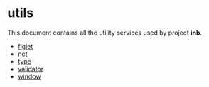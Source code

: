 # utils

This document contains all the utility services used by project **inb**.

- [figlet][_figlet]
- [net][_net]
- [type][_type]
- [validator][_validator]
- [window][_window]

<!-- Definitions -->

[_figlet]: https://github.com/joshiayush/inb/blob/master/docs/inb/lib/utils/figlet.md
[_net]: https://github.com/joshiayush/inb/blob/master/docs/inb/lib/utils/net.md
[_type]: https://github.com/joshiayush/inb/blob/master/docs/inb/lib/utils/type.md
[_validator]: https://github.com/joshiayush/inb/blob/master/docs/inb/lib/utils/validator.md
[_window]: https://github.com/joshiayush/inb/blob/master/docs/inb/lib/utils/window.md
